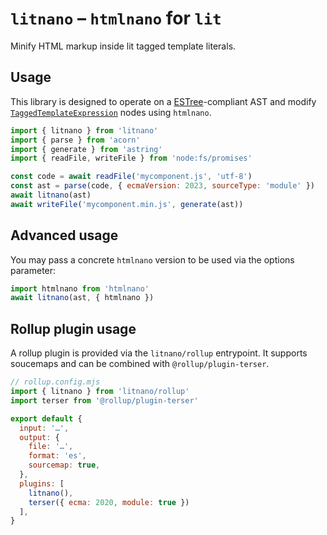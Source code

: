 # `litnano` – `htmlnano` for `lit`

Minify HTML markup inside lit tagged template literals.

## Usage

This library is designed to operate on a [ESTree](https://github.com/estree/estree)-compliant AST and modify
[`TaggedTemplateExpression`](https://github.com/estree/estree/blob/master/es2015.md#taggedtemplateexpression)
nodes using `htmlnano`.

```js
import { litnano } from 'litnano'
import { parse } from 'acorn'
import { generate } from 'astring'
import { readFile, writeFile } from 'node:fs/promises'

const code = await readFile('mycomponent.js', 'utf-8')
const ast = parse(code, { ecmaVersion: 2023, sourceType: 'module' })
await litnano(ast)
await writeFile('mycomponent.min.js', generate(ast))
```

## Advanced usage

You may pass a concrete `htmlnano` version to be used via the options parameter:

```js
import htmlnano from 'htmlnano'
await litnano(ast, { htmlnano })
```

## Rollup plugin usage

A rollup plugin is provided via the `litnano/rollup` entrypoint. It
supports soucemaps and can be combined with `@rollup/plugin-terser`.

```js
// rollup.config.mjs
import { litnano } from 'litnano/rollup'
import terser from '@rollup/plugin-terser'

export default {
  input: '…',
  output: {
    file: '…',
    format: 'es',
    sourcemap: true,
  },
  plugins: [
    litnano(),
    terser({ ecma: 2020, module: true })
  ],
}
```
